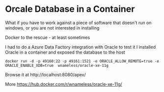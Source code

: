 # Orcale Database in a Container

What if you have to work against a piece of software that doesn't run on windows, or you are not interested in installing

Docker to the rescue - at least sometimes

I had to do a Azure Data Factory integration with Oracle to test it I installed Oracle in a container and exposed the database to the host

`
docker run -d -p 49160:22 -p 49161:1521 -e ORACLE_ALLOW_REMOTE=true -e ORACLE_ENABLE_XDB=true  wnameless/oracle-xe-11g
`

Browse it at http://localhost:8080/apex/

More https://hub.docker.com/r/wnameless/oracle-xe-11g/